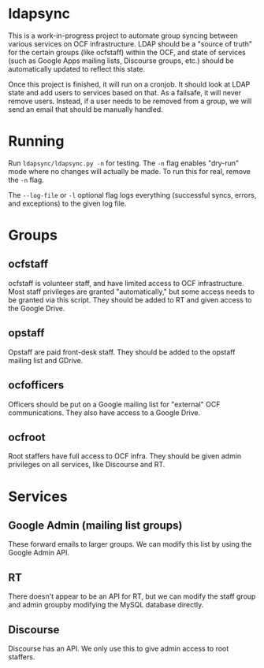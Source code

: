 # ldapsync
This is a work-in-progress project to automate group syncing between various services on OCF infrastructure. LDAP should be a "source of truth" for the certain groups (like ocfstaff) within the OCF, and state of services (such as Google Apps mailing lists, Discourse groups, etc.) should be automatically updated to reflect this state.

Once this project is finished, it will run on a cronjob. It should look at LDAP state and add users to services based on that. As a failsafe, it will never remove users. Instead, if a user needs to be removed from a group, we will send an email that should be manually handled.

# Running
Run `ldapsync/ldapsync.py -n` for testing. The `-n` flag enables "dry-run" mode where no changes will actually be made. To run this for real, remove the `-n` flag.

The `--log-file` or `-l` optional flag logs everything (successful syncs, errors, and exceptions) to the given log file.

# Groups
## ocfstaff
ocfstaff is volunteer staff, and have limited access to OCF infrastructure. Most staff privileges are granted "automatically," but some access needs to be granted via this script. They should be added to RT and given access to the Google Drive.

## opstaff
Opstaff are paid front-desk staff. They should be added to the opstaff mailing list and GDrive.

## ocfofficers
Officers should be put on a Google mailing list for "external" OCF communications. They also have access to a Google Drive.

## ocfroot
Root staffers have full access to OCF infra. They should be given admin privileges on all services, like Discourse and RT.

# Services
## Google Admin (mailing list groups)
These forward emails to larger groups. We can modify this list by using the Google Admin API.

## RT
There doesn't appear to be an API for RT, but we can modify the staff group and admin groupby modifying the MySQL database directly.

## Discourse
Discourse has an API. We only use this to give admin access to root staffers.
